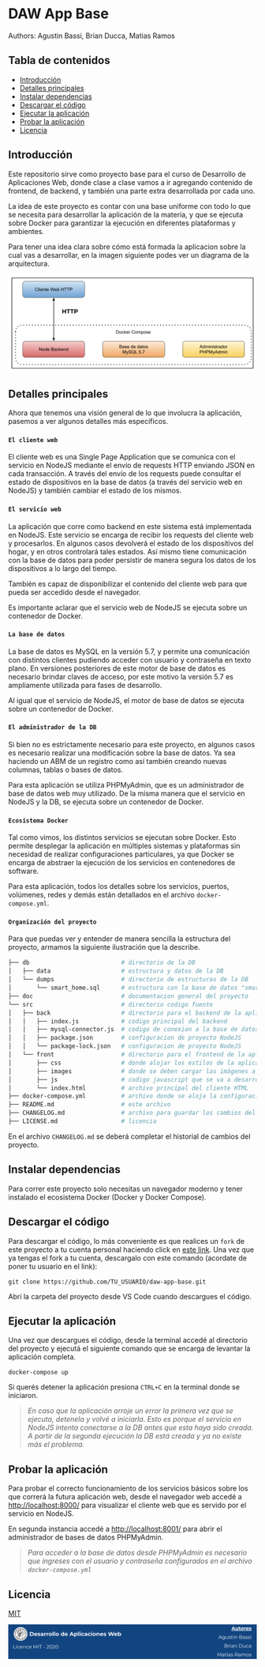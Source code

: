# DAW App Base

Authors: Agustin Bassi, Brian Ducca, Matias Ramos

## Tabla de contenidos

* [Introducción](#introducción)
* [Detalles principales](#detalles-principales)
* [Instalar dependencias](#instalar-dependencias)
* [Descargar el código](#descargar-el-código)
* [Ejecutar la aplicación](#ejecutar-la-aplicación)
* [Probar la aplicación](#probar-la-aplicación)
* [Licencia](#licencia)

## Introducción

Este repositorio sirve como proyecto base para el curso de Desarrollo de Aplicaciones Web, donde clase a clase vamos a ir agregando contenido de frontend, de backend, y también una parte extra desarrollada por cada uno.

La idea de este proyecto es contar con una base uniforme con todo lo que se necesita para desarrollar la aplicación de la materia, y que se ejecuta sobre Docker para garantizar la ejecución en diferentes plataformas y ambientes.

Para tener una idea clara sobre cómo está formada la aplicacion sobre la cual vas a desarrollar, en la imagen siguiente podes ver un diagrama de la arquitectura.

![architecture](doc/architecture.png)

## Detalles principales

Ahora que tenemos una visión general de lo que involucra la aplicación, pasemos a ver algunos detalles más específicos.

#### `El cliente web`

El cliente web es una Single Page Application que se comunica con el servicio en NodeJS mediante el envío de requests HTTP enviando JSON en cada transacción. A través del envío de los requests puede consultar el estado de dispositivos en la base de datos (a través del servicio web en NodeJS) y también cambiar el estado de los mismos.

#### `El servicio web`

La aplicación que corre como backend en este sistema está implementada en NodeJS. Este servicio se encarga de recibir los requests del cliente web y procesarlos. En algunos casos devolverá el estado de los dispositivos del hogar, y en otros controlará tales estados. Así mismo tiene comunicación con la base de datos para poder persistir de manera segura los datos de los dispositivos a lo largo del tiempo.

También es capaz de disponibilizar el contenido del cliente web para que pueda ser accedido desde el navegador.

Es importante aclarar que el servicio web de NodeJS se ejecuta sobre un contenedor de Docker.

#### `La base de datos`

La base de datos es MySQL en la versión 5.7, y permite una comunicación con distintos clientes pudiendo acceder con usuario y contraseña en texto plano. En versiones posteriores de este motor de base de datos es necesario brindar claves de acceso, por este motivo la versión 5.7 es ampliamente utilizada para fases de desarrollo.

Al igual que el servicio de NodeJS, el motor de base de datos se ejecuta sobre un contenedor de Docker.

#### `El administrador de la DB`

Si bien no es estrictamente necesario para este proyecto, en algunos casos es necesario realizar una modificación sobre la base de datos. Ya sea haciendo un ABM de un registro como así también creando nuevas columnas, tablas o bases de datos.

Para esta aplicación se utiliza PHPMyAdmin, que es un administrador de base de datos web muy utilizado. De la misma manera que el servicio en NodeJS y la DB, se ejecuta sobre un contenedor de Docker.

#### `Ecosistema Docker`

Tal como vimos, los distintos servicios se ejecutan sobre Docker. Esto permite desplegar la aplicación en múltiples sistemas y plataformas sin necesidad de realizar configuraciones particulares, ya que Docker se encarga de abstraer la ejecución de los servicios en contenedores de software.

Para esta aplicación, todos los detalles sobre los servicios, puertos, volúmenes, redes y demás están detallados en el archivo `docker-compose.yml`.

#### `Organización del proyecto`

Para que puedas ver y entender de manera sencilla la estructura del proyecto, armamos la siguiente ilustración que la describe. 

```sh
├── db                          # directorio de la DB
│   ├── data                    # estructura y datos de la DB
│   └── dumps                   # directorio de estructuras de la DB
│       └── smart_home.sql      # estructura con la base de datos "smart_home"
├── doc                         # documentacion general del proyecto
└── src                         # directorio codigo fuente
│   ├── back                    # directorio para el backend de la aplicacion
│   │   ├── index.js            # codigo principal del backend
│   │   ├── mysql-connector.js  # codigo de conexion a la base de datos
│   │   ├── package.json        # configuracion de proyecto NodeJS
│   │   └── package-lock.json   # configuracion de proyecto NodeJS
│   └── front                   # directorio para el frontend de la aplicacion
│       ├── css                 # donde alojar los estilos de la aplicación
│       ├── images              # donde se deben cargar las imágenes a mostrar en la app web
│       ├── js                  # codigo javascript que se va a desarrollar
│       └── index.html          # archivo principal del cliente HTML
├── docker-compose.yml          # archivo donde se aloja la configuracion completa
├── README.md                   # este archivo
├── CHANGELOG.md                # archivo para guardar los cambios del proyecto
├── LICENSE.md                  # licencia
```

En el archivo `CHANGELOG.md` se deberá completar el historial de cambios del proyecto.

## Instalar dependencias

Para correr este proyecto solo necesitas un navegador moderno y tener instalado el ecosistema Docker (Docker y Docker Compose).

## Descargar el código

Para descargar el código, lo más conveniente es que realices un `fork` de este proyecto a tu cuenta personal haciendo click en [este link](https://github.com/fiubaceiot/daw-app-base/fork). Una vez que ya tengas el fork a tu cuenta, descargalo con este comando (acordate de poner tu usuario en el link):

```
git clone https://github.com/TU_USUARIO/daw-app-base.git
```

Abrí la carpeta del proyecto desde VS Code cuando descargues el código.

## Ejecutar la aplicación

Una vez que descargues el código, desde la terminal accedé al directorio del proyecto y ejecutá el siguiente comando que se encarga de levantar la aplicación completa.

```
docker-compose up
```

Si querés detener la aplicación presiona `CTRL+C` en la terminal donde se iniciaron.

> _En caso que la aplicación arroje un error la primera vez que se ejecuta, detenela y volvé a iniciarla. Esto es porque el servicio en NodeJS intenta conectarse a la DB antes que esta haya sido creada. A partir de la segunda ejecución la DB está creada y ya no existe más el problema._

## Probar la aplicación

Para probar el correcto funcionamiento de los servicios básicos sobre los que correrá la futura aplicación web, desde el navegador web accedé a [http://localhost:8000/](http://localhost:8000/) para visualizar el cliente web que es servido por el servicio en NodeJS. 

En segunda instancia accedé a [http://localhost:8001/](http://localhost:8001/) para abrir el administrador de bases de datos PHPMyAdmin.

>_Para acceder a la base de datos desde PHPMyAdmin es necesario que ingreses con el usuario y contraseña configurados en el archivo `docker-compose.yml`_

## Licencia

[MIT](https://choosealicense.com/licenses/mit/)

![footer](doc/footer.png)
